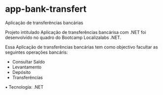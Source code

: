 # app-bank-transfert
Aplicação de transferências bancárias

Projeto intitulado Aplicação de transferências bancárisa com .NET  foi desenvolvido no quadro do Bootcamp Localizalabs .NET.

Essa Aplicação de transferências bancárias  tem como objectivo facultar as seguintes operações bancáris:
  - Consultar Saldo
  - Levantamento
  - Depósito
  - Transferências


▪ Tecnologia: .NET
